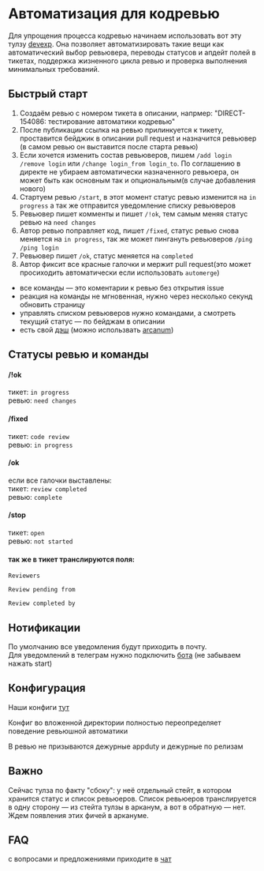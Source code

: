 # Автоматизация для кодревью

Для упрощения процесса кодревью начинаем использовать вот эту тулзу [devexp](https://github.yandex-team.ru/devexp/devexp).
Она позволяет автоматизировать такие вещи как автоматический выбор ревьювера, переводы статусов и апдейт полей в тикетах,
поддержка жизненного цикла ревью и проверка выполнения минимальных требований.

## Быстрый старт
1. Создаём ревью с номером тикета в описании, напрмер: "DIRECT-154086: тестирование автоматики кодревью"
2. После публикации ссылка на ревью прилинкуется к тикету, проставится бейджик в описании pull request и назначится ревьювер (в самом ревью он выставится после старта ревью)
3. Если хочется изменить состав ревьюверов, пишем `/add login` `/remove login` или `/change login_from login_to`. По соглашению в директе не убираем автоматически назначенного ревьюера, он может быть как основным так и опциональным(в случае добавления нового)
4. Стартуем ревью `/start`, в этот момент статус ревью изменится на `in progress` а так же отправится уведомление списку ревьюверов
5. Ревьювер пишет комменты и пишет `/!ok`, тем самым меняя статус ревью на `need changes`
6. Автор ревью поправляет код, пишет `/fixed`, статус ревью снова меняется на `in progress`, так же может пингануть ревьюверов `/ping` `/ping login`
7. Ревьювер пишет `/ok`, статус меняется на `completed`
8. Автор фиксит все красные галочки и мержит pull request(это может просиходить автоматически если использовать `automerge`)

* все команды — это коментарии к ревью без открытия issue
* реакция на команды не мгновенная, нужно через несколько секунд обновить страницу
* управлять списком ревьюверов нужно командами, а смотреть текущий статус — по бейджам в описании
* есть свой [дэш](https://developer-dashboard.yandex-team.ru/) (можно использвать [arcanum](https://a.yandex-team.ru/dashboard))

## Статусы ревью и команды
#### /!ok
тикет: `in progress` </br>
ревью: `need changes` </br>

#### /fixed
тикет: `code review` </br>
ревью: `in progress` </br>

#### /ok
если все галочки выставлены: </br>
тикет: `review completed` </br>
ревью: `complete` </br>

#### /stop
тикет: `open` </br>
ревью: `not started` </br>

#### так же в тикет транслируются поля:
`Reviewers`

`Review pending from`

`Review completed by`

## Нотификации
По умолчанию все уведомления будут приходить в почту. </br>
Для уведомлений в телеграм нужно подключить [бота](https://t.me/codereview_bot) (не забываем нажать start)

## Конфигурация
Наши конфиги [тут](https://a.yandex-team.ru/search?search=,%5Edirect.*.devexp.json,,arcadia,,500&repo=arc)

Конфиг во вложенной директории полностью переопределяет поведение ревьюшной автоматики

В ревью не призываются дежурные appduty и дежурные по релизам

## Важно
Сейчас тулза по факту "сбоку": у неё отдельный стейт, в котором хранится статус и список ревьюеров. Список ревьюеров транслируется в одну сторону — из стейта тулзы в арканум, а вот в обратную — нет. Ждем появления этих фичей в аркануме.

## FAQ
с вопросами и предложениями приходите в [чат](https://t.me/joinchat/JeOGtpm7XT5iMWIy)
